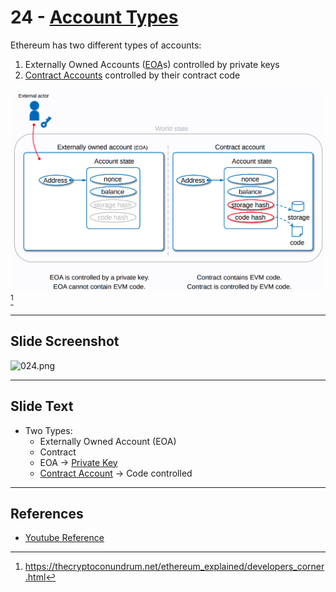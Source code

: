 # 24 - [Account Types](Account%20Types.md)

Ethereum has two different types of accounts:
1. Externally Owned Accounts ([EOA](EOA.md)s) controlled by private keys
2. [Contract Accounts](Contract%20Account.md) controlled by their contract code

![](account-types.png)[^1]

___
## Slide Screenshot
![024.png](../images/ethereum101/024.png)
___
## Slide Text
- Two Types:
	- Externally Owned Account (EOA)
	- Contract
	- EOA -> [Private Key](Private%20Key.md)
	- [Contract Account](Contract%20Account.md) -> Code controlled
___
## References
- [Youtube Reference](https://youtu.be/zIeBfuXxuWs?t=169)

[^1]:https://thecryptoconundrum.net/ethereum_explained/developers_corner.html